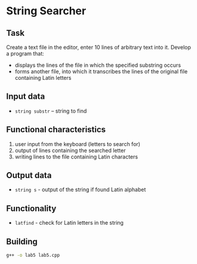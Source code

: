 # String Searcher

## Task
Create a text file in the editor, enter 10 lines of arbitrary text into it. 
Develop a program that:
- displays the lines of the file in which the specified substring occurs
- forms another file, into which it transcribes the lines of the original file containing Latin letters

## Input data
- `string substr` – string to find

## Functional characteristics
1. user input from the keyboard (letters to search for)
2. output of lines containing the searched letter
3. writing lines to the file containing Latin characters

## Output data
- `string s` - output of the string if found Latin alphabet

## Functionality
- `latfind` - check for Latin letters in the string

## Building
```bash
g++ -o lab5 lab5.cpp
